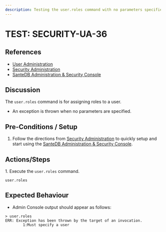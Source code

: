 ```yaml
---
description: Testing the user.roles command with no parameters specified.
---
```


# TEST: SECURITY-UA-36

## References

* [User Administration](../../../../../../../operations/server-administration/santedb-icdr-admin-console/user-administration.md)
* [Security Administration](../../../../../../../operations-1/system-administration/security-administration/#demo-environment)&#x20;
* [SanteDB Administration & Security Console](../../../../../../../operations/server-administration/santedb-icdr-admin-console/)

## Discussion

The `user.roles` command is for assigning roles to a user.&#x20;

* An exception is thrown when no parameters are specified.

## Pre-Conditions / Setup

1. Follow the directions from [Security Administration](../../../../../../../operations-1/system-administration/security-administration/#demo-environment) to quickly setup and start using the [SanteDB Administration & Security Console](../../../../../../../operations/server-administration/santedb-icdr-admin-console/).

## Actions/Steps

1\. Execute the `user.roles` command.

```
user.roles
```

## Expected Behaviour

* Admin Console output should appear as follows:

```
> user.roles
ERR: Exception has been thrown by the target of an invocation.
        1:Must specify a user
```
